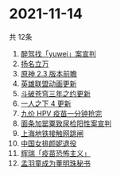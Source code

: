 # 2021-11-14
  共 12条

  <!-- BEGIN -->
  <!-- 最后更新时间:Sun Nov 14 2021 03:11:06 GMT+0000 (Coordinated Universal Time) -->
  1. [醉驾找「yuwei」案宣判](https://www.zhihu.com/search?q=yuwei)
1. [扬名立万](https://www.zhihu.com/search?q=扬名立万)
1. [原神 2.3 版本前瞻](https://www.zhihu.com/search?q=原神)
1. [英雄联盟动画更新](https://www.zhihu.com/search?q=英雄联盟双城之战)
1. [斗破苍穹三年之约更新](https://www.zhihu.com/search?q=斗破苍穹三年之约)
1. [一人之下 4 更新](https://www.zhihu.com/search?q=一人之下4)
1. [九价 HPV 疫苗一分钟抢完](https://www.zhihu.com/search?q=九价)
1. [面条加罂粟致尿检阳性案宣判](https://www.zhihu.com/search?q=司机吃面尿检阳性)
1. [上海地铁接触网跳闸](https://www.zhihu.com/search?q=上海地铁)
1. [中国女排颜妮退役](https://www.zhihu.com/search?q=颜妮)
1. [辉瑞「疫苗恐怖主义」](https://www.zhihu.com/search?q=辉瑞)
1. [孟羽童成为董明珠秘书](https://www.zhihu.com/search?q=孟羽童)
  <!-- END -->
  